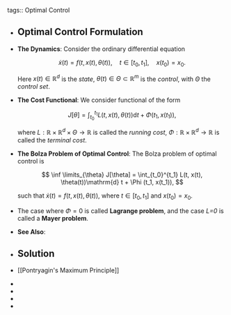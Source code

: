 tags:: Optimal Control

- ## Optimal Control Formulation
- **The Dynamics**: Consider the ordinary differential equation
  
  $$ \dot{x}(t) = f(t, x(t), \theta(t)), \quad t \in [t_0, t_1], \quad x(t_0) = x_0. $$
  
  Here $x(t) \in \mathbb{R}^d$ is the *state*, $\theta(t) \in \Theta \subset \mathbb{R}^m$ is the *control*, with $\Theta$ the *control set*.
- **The Cost Functional**: We consider functional of the form
  
  $$ J[\theta] = \int_{t_0}^{t_1} L(t, x(t), \theta(t))\mathrm{d} t + \Phi(t_1, x(t_1)), $$
  
  where $L: \mathbb{R} \times \mathbb{R}^d \times \Theta \rightarrow \mathbb{R}$ is called the *running cost*, $\Phi: \mathbb{R} \times \mathbb{R}^d \rightarrow \mathbb{R}$ is called the *terminal cost*.
- **The Bolza Problem of Optimal Control**: The Bolza problem of optimal control is
  
  $$ \inf \limits_{\theta} J[\theta] = \int_{t_0}^{t_1} L(t, x(t), \theta(t))\mathrm{d} t + \Phi (t_1, x(t_1)), $$
  
  such that $\dot{x}(t) = f(t, x(t), \theta(t))$, where $t \in [t_0, t_1]$ and $x(t_0) = x_0$.
- The case where $\Phi = 0$ is called **Lagrange problem**, and the case *L=0* is called a **Mayer problem**.
- **See Also**:
- ## Solution
- [[Pontryagin's Maximum Principle]]
-
-
-
-